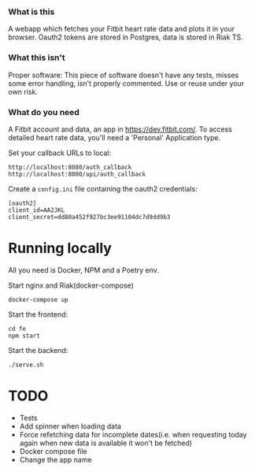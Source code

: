 ### What is this

A webapp which fetches your Fitbit heart rate data and plots it in your browser.
Oauth2 tokens are stored in Postgres, data is stored in Riak TS. 

### What this isn't

Proper software: This piece of software doesn't have any tests, misses some error handling, isn't properly commented. Use or reuse
under your own risk. 

### What do you need

A Fitbit account and data, an app in https://dev.fitbit.com/.
To access detailed heart rate data, you'll need a 'Personal' Application type.

Set your callback URLs to local:
```shell script
http://localhost:8080/auth_callback
http://localhost:8000/api/auth_callback
```

Create a `config.ini` file containing the oauth2 credentials:

```
[oauth2]
client_id=AA2JKL
client_secret=dd80a452f927bc3ee91104dc7d9dd9b3
```

# Running locally

All you need is Docker, NPM and a Poetry env.


Start nginx and Riak(docker-compose)

````shell script
docker-compose up
````

Start the frontend:

```shell script
cd fe
npm start
```

Start the backend:

```shell script
./serve.sh
```




# TODO

- Tests
- Add spinner when loading data
- Force refetching data for incomplete dates(i.e. when requesting today again when new data is available it won't be fetched)
- Docker compose file
- Change the app name

